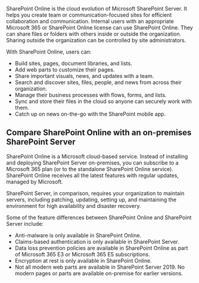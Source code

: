 SharePoint Online is the cloud evolution of Microsoft SharePoint Server. It helps you create team or communication-focused sites for efficient collaboration and communication. Internal users with an appropriate Microsoft 365 or SharePoint Online license can use SharePoint Online. They can share files or folders with others inside or outside the organization. Sharing outside the organization can be controlled by site administrators. 

With SharePoint Online, users can: 
- Build sites, pages, document libraries, and lists. 
- Add web parts to customize their pages. 
- Share important visuals, news, and updates with a team. 
- Search and discover sites, files, people, and news from across their organization. 
- Manage their business processes with flows, forms, and lists. 
- Sync and store their files in the cloud so anyone can securely work with them. 
- Catch up on news on-the-go with the SharePoint mobile app. 

## Compare SharePoint Online with an on-premises SharePoint Server
SharePoint Online is a Microsoft cloud-based service. Instead of installing and deploying SharePoint Server on-premises, you can subscribe to a Microsoft 365 plan (or to the standalone SharePoint Online service). SharePoint Online receives all the latest features with regular updates, managed by Microsoft. 

SharePoint Server, in comparison, requires your organization to maintain servers, including patching, updating, setting up, and maintaining the environment for high availability and disaster recovery. 

Some of the feature differences between SharePoint Online and SharePoint Server include: 
- Anti-malware is only available in SharePoint Online. 
- Claims-based authentication is only available in SharePoint Server. 
- Data loss prevention policies are available in SharePoint Online as part of Microsoft 365 E3 or Microsoft 365 E5 subscriptions. 
- Encryption at rest is only available in SharePoint Online.
- Not all modern web parts are available in SharePoint Server 2019. No modern pages or parts are available on-premise for earlier versions.
